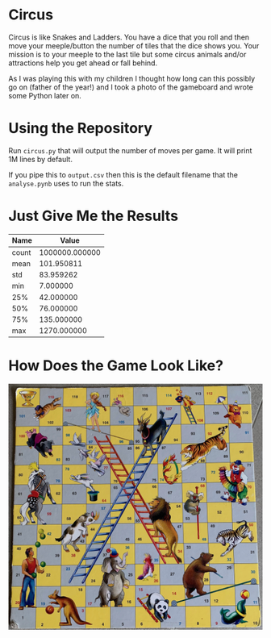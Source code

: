 Circus
======

Circus is like Snakes and Ladders. You have a dice that you roll
and then move your meeple/button the number of tiles that the
dice shows you. Your mission is to your meeple to the last tile
but some circus animals and/or attractions help you get ahead
or fall behind.

As I was playing this with my children I thought how long
can this possibly go on (father of the year!) and I took
a photo of the gameboard and wrote some Python later on.

Using the Repository
=======================

Run `circus.py` that will output the number of moves per
game. It will print 1M lines by default.

If you pipe this to `output.csv` then this is the default
filename that the `analyse.pynb` uses to run the stats.

Just Give Me the Results
========================

| Name | Value |
| ---- | ----- |
| count |	1000000.000000 |
| mean |	101.950811 |
| std |	83.959262 |
| min |	7.000000 |
| 25% |	42.000000 |
| 50% |	76.000000 |
| 75% |	135.000000 |
| max |	1270.000000 |

How Does the Game Look Like?
=============================

![Circus Game](https://github.com/toomasr/circus-snakes-and-ladders/blob/main/circus.jpeg?raw=true)
